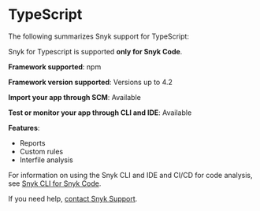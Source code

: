 # TypeScript

The following summarizes Snyk support for TypeScript:

Snyk for Typescript is supported **only for Snyk Code**.

**Framework supported**: npm

**Framework version supported**: Versions up to 4.2

**Import your app through SCM**: Available

**Test or monitor your app through CLI and IDE**: Available

**Features**:&#x20;

* Reports
* Custom rules
* Interfile analysis

For information on using the Snyk CLI and IDE and CI/CD for code analysis, see [Snyk CLI for Snyk Code](../snyk-cli/scan-and-maintain-projects-using-the-cli/snyk-cli-for-snyk-code/).

If you need help, [contact Snyk Support](https://support.snyk.io/hc/en-us).
